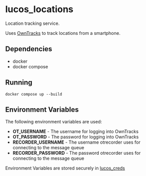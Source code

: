 # lucos_locations
Location tracking service.

Uses [OwnTracks](https://owntracks.org/) to track locations from a smartphone.

## Dependencies

* docker
* docker compose

## Running

`docker compose up --build`

## Environment Variables
The following environment variables are used:

* **OT_USERNAME** - The username for logging into OwnTracks
* **OT_PASSWORD** - The password for logging into OwnTracks
* **RECORDER_USERNAME** - The username otrecorder uses for connecting to the message queue
* **RECORDER_PASSWORD** - The password otrecorder uses for connecting to the message queue

Environment Variables are stored securely in [lucos_creds](https://github.com/lucas42/lucos_creds)